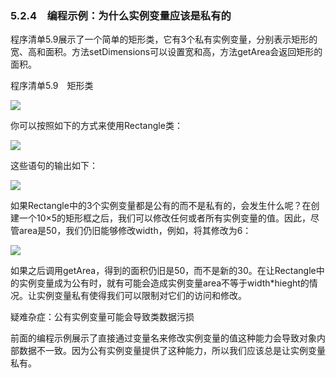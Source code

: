    

### 5.2.4　编程示例：为什么实例变量应该是私有的

程序清单5.9展示了一个简单的矩形类，它有3个私有实例变量，分别表示矩形的宽、高和面积。方法setDimensions可以设置宽和高，方法getArea会返回矩形的面积。

程序清单5.9　矩形类

![](0-Assets/Epubook/程序员编程语言经典合集（计算机科学丛书5册套装），javapython编程语言含经典教材龙书《编译原理》%20(Bruce%20Eckel%20%20Alfred%20V.%20Aho%20%20Monica%20S.%20Lam%20etc.)%20(Z-Library)/images/image10198.jpeg)

你可以按照如下的方式来使用Rectangle类：

![](0-Assets/Epubook/程序员编程语言经典合集（计算机科学丛书5册套装），javapython编程语言含经典教材龙书《编译原理》%20(Bruce%20Eckel%20%20Alfred%20V.%20Aho%20%20Monica%20S.%20Lam%20etc.)%20(Z-Library)/images/image10199.jpeg)

这些语句的输出如下：

![](../Images/image10200.gif)

如果Rectangle中的3个实例变量都是公有的而不是私有的，会发生什么呢？在创建一个10×5的矩形框之后，我们可以修改任何或者所有实例变量的值。因此，尽管area是50，我们仍旧能够修改width，例如，将其修改为6：

![](0-Assets/Epubook/程序员编程语言经典合集（计算机科学丛书5册套装），javapython编程语言含经典教材龙书《编译原理》%20(Bruce%20Eckel%20%20Alfred%20V.%20Aho%20%20Monica%20S.%20Lam%20etc.)%20(Z-Library)/images/image10201.jpeg)

如果之后调用getArea，得到的面积仍旧是50，而不是新的30。在让Rectangle中的实例变量成为公有时，就有可能会造成实例变量area不等于width*hieght的情况。让实例变量私有使得我们可以限制对它们的访问和修改。

疑难杂症：公有实例变量可能会导致类数据污损

前面的编程示例展示了直接通过变量名来修改实例变量的值这种能力会导致对象内部数据不一致。因为公有实例变量提供了这种能力，所以我们应该总是让实例变量私有。